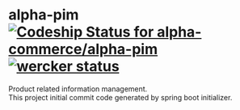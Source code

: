 # alpha-pim [ ![Codeship Status for alpha-commerce/alpha-pim](https://app.codeship.com/projects/f1c082b0-9dfb-0136-5487-0e55adecc06f/status?branch=master)](https://app.codeship.com/projects/306137) [![wercker status](https://app.wercker.com/status/73a90b58bc93820924ea82668c1a5812/s/ "wercker status")](https://app.wercker.com/project/byKey/73a90b58bc93820924ea82668c1a5812)
Product related information management.<br>
This project initial commit code generated by spring boot initializer.
